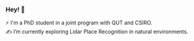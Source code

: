 ### Hey! 👋
⚡ I'm a PhD student in a joint program with QUT and CSIRO.<br>
✍️ I’m currently exploring Lidar Place Recognition in natural environments.<br>


